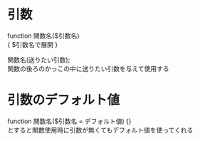 # 引数
function 関数名($引数名)  
{
$引数名で展開
}

関数名(送りたい引数);  
関数の後ろのかっこの中に送りたい引数を与えて使用する

# 引数のデフォルト値
function 関数名($引数名 = デフォルト値) {}  
とすると関数使用時に引数が無くてもデフォルト値を使ってくれる